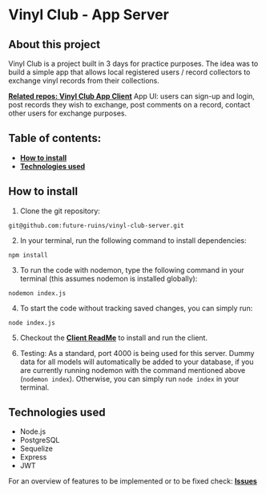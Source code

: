 # Vinyl Club - App Server

## About this project

Vinyl Club is a project built in 3 days for practice purposes. The idea was to build a simple app that allows local registered users / record collectors to exchange vinyl records from their collections.

**[Related repos: Vinyl Club App Client](https://github.com/future-ruins/vinyl-club-client)**
App UI: users can sign-up and login, post records they wish to exchange, post comments on a record, contact other users for exchange purposes.

## Table of contents:

- **[How to install](#how-to-install)**
- **[Technologies used](#technologies-used)**

## How to install

1. Clone the git repository:

`git@github.com:future-ruins/vinyl-club-server.git`

2. In your terminal, run the following command to install dependencies:

`npm install`

3. To run the code with nodemon, type the following command in your terminal (this assumes nodemon is installed globally):

`nodemon index.js`

4. To start the code without tracking saved changes, you can simply run:

`node index.js`

5. Checkout the **[Client ReadMe](https://github.com/future-ruins/vinyl-club-client/blob/master/README.md)** to install and run the client.

6. Testing: As a standard, port 4000 is being used for this server. Dummy data for all models will automatically be added to your database, if you are currently running nodemon with the command mentioned above (`nodemon index`). Otherwise, you can simply run `node index` in your terminal.

## Technologies used

- Node.js
- PostgreSQL
- Sequelize
- Express
- JWT

For an overview of features to be implemented or to be fixed check: **[Issues](https://github.com/future-ruins/vinyl-club-server/issues)**
